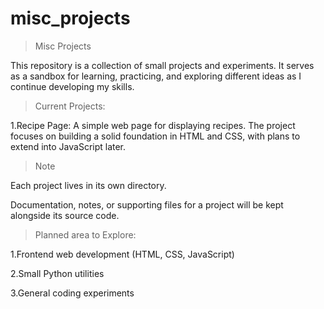 # misc_projects
>Misc Projects

This repository is a collection of small projects and experiments. It serves as a sandbox for learning, practicing, and exploring different ideas as I continue developing my skills.

>Current Projects:

1.Recipe Page:
A simple web page for displaying recipes. The project focuses on building a solid foundation in HTML and CSS, with plans to extend into JavaScript later.

>Note

Each project lives in its own directory.

Documentation, notes, or supporting files for a project will be kept alongside its source code.


>Planned area to Explore:

1.Frontend web development (HTML, CSS, JavaScript)

2.Small Python utilities

3.General coding experiments
